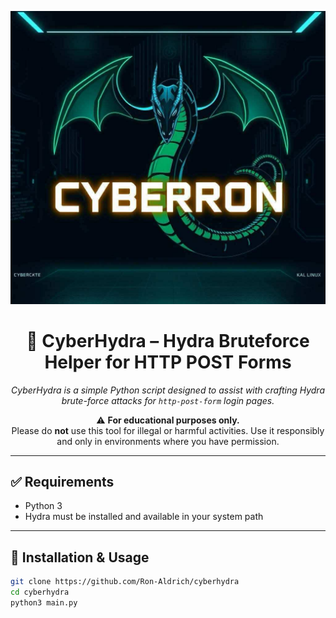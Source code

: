 <p align="center">
  <img src="hydra.jpg" alt="CyberHydra Banner" width="600"/>
</p>

<h1 align="center">🔐 CyberHydra – Hydra Bruteforce Helper for HTTP POST Forms</h1>

<p align="center">
  <i>CyberHydra is a simple Python script designed to assist with crafting Hydra brute-force attacks for <code>http-post-form</code> login pages.</i>
</p>

<p align="center">
  ⚠️ <b>For educational purposes only.</b><br>
  Please do <b>not</b> use this tool for illegal or harmful activities. Use it responsibly and only in environments where you have permission.
</p>

---

## ✅ Requirements

- Python 3
- Hydra must be installed and available in your system path

---

## 🚀 Installation & Usage

```bash
git clone https://github.com/Ron-Aldrich/cyberhydra
cd cyberhydra
python3 main.py
